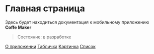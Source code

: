 # Главная страница
Здесь будет находиться документация к мобильному приложению **Coffe Maker**
> Состояние: в разработке

[О приложении](app/#)
[Табличка](about/#)
[Картинка](about/image/#)
[Список](about/features/#)